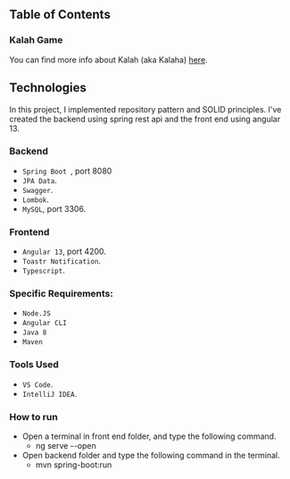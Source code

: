 ## Table of Contents
### Kalah Game
You can find more info about Kalah (aka Kalaha) [here](https://en.wikipedia.org/wiki/Kalah).

## Technologies
In this project, I implemented repository pattern and SOLID principles. I've created the backend using spring rest api and the front end using angular 13.

### Backend
* `Spring Boot `, port 8080
* `JPA Data`.
* `Swagger`.
* `Lombok`.
* `MySQL`, port 3306.
### Frontend
* `Angular 13`, port 4200.
* `Toastr Notification`.
* `Typescript`.


### Specific Requirements:
* `Node.JS`
* `Angular CLI`
* `Java 8`
* `Maven`

### Tools Used
* `VS Code`.
* `IntelliJ IDEA`.

### How to run
* Open a terminal in front end folder, and type the following command.
    * ng serve --open
* Open backend folder and type the following command in the terminal.
    * mvn spring-boot:run
